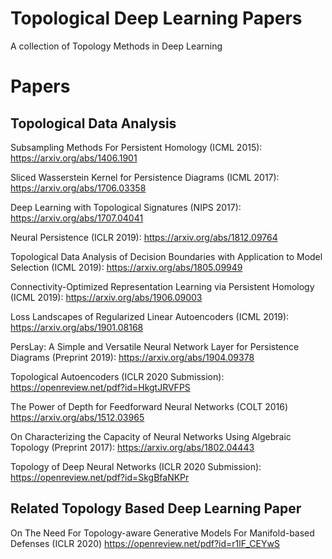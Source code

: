 # Topological Deep Learning Papers
A collection of Topology Methods in Deep Learning

# Papers

## Topological Data Analysis

Subsampling Methods For Persistent Homology (ICML 2015): https://arxiv.org/abs/1406.1901

Sliced Wasserstein Kernel for Persistence Diagrams (ICML 2017): https://arxiv.org/abs/1706.03358

Deep Learning with Topological Signatures (NIPS 2017): https://arxiv.org/abs/1707.04041

Neural Persistence (ICLR 2019): https://arxiv.org/abs/1812.09764

Topological Data Analysis of Decision Boundaries with Application to Model Selection (ICML 2019): https://arxiv.org/abs/1805.09949

Connectivity-Optimized Representation Learning via Persistent Homology (ICML 2019): https://arxiv.org/abs/1906.09003

Loss Landscapes of Regularized Linear Autoencoders (ICML 2019): https://arxiv.org/abs/1901.08168

PersLay: A Simple and Versatile Neural Network Layer for Persistence Diagrams (Preprint 2019): https://arxiv.org/abs/1904.09378

Topological Autoencoders (ICLR 2020 Submission): https://openreview.net/pdf?id=HkgtJRVFPS

The Power of Depth for Feedforward Neural Networks (COLT 2016) https://arxiv.org/abs/1512.03965

On Characterizing the Capacity of Neural Networks Using Algebraic Topology (Preprint 2017): https://arxiv.org/abs/1802.04443

Topology of Deep Neural Networks (ICLR 2020 Submission): https://openreview.net/pdf?id=SkgBfaNKPr

## Related Topology Based Deep Learning Paper

On The Need For Topology-aware Generative Models For Manifold-based Defenses (ICLR 2020) https://openreview.net/pdf?id=r1lF_CEYwS
